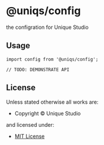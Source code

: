 <!-- TITLE/ -->

<h1>@uniqs/config</h1>

<!-- /TITLE -->


<!-- DESCRIPTION/ -->

the configration for Unique Studio

<!-- /DESCRIPTION -->


## Usage

```
import config from '@uniqs/config';

// TODO: DEMONSTRATE API
```

<!-- LICENSE/ -->

<h2>License</h2>

Unless stated otherwise all works are:

<ul><li>Copyright &copy; Unique Studio</li></ul>

and licensed under:

<ul><li><a href="http://spdx.org/licenses/MIT.html">MIT License</a></li></ul>

<!-- /LICENSE -->
